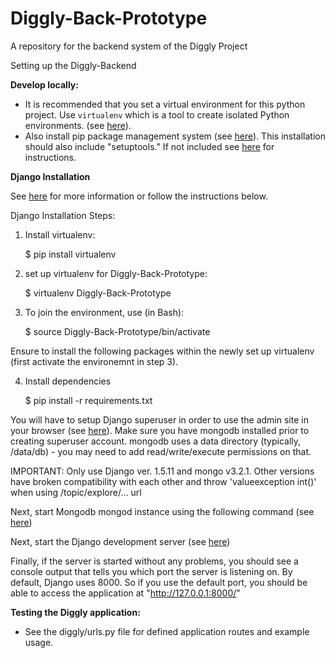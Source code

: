 # Diggly-Back-Prototype
A repository for the backend system of the Diggly Project

Setting up the Diggly-Backend

**Develop locally:**
  - It is recommended that you set a virtual environment for this python project. Use `virtualenv` which is a tool to create isolated Python environments. (see [here](https://pypi.python.org/pypi/virtualenv)).
  - Also install pip package management system (see [here](https://pip.pypa.io/en/stable/installing/)). This installation should also include "setuptools." If not included see [here](https://pip.pypa.io/en/stable/installing/#pip-included-with-python) for instructions.

**Django Installation**

See [here](http://django-mongodb-engine.readthedocs.org/en/latest/topics/setup.html#installation) for more information or follow the instructions below.

Django Installation Steps:
  1. Install virtualenv:
  
        $ pip install virtualenv
  
  2. set up virtualenv for Diggly-Back-Prototype:
  
        $ virtualenv Diggly-Back-Prototype
      
  3. To join the environment, use (in Bash):
  
        $ source Diggly-Back-Prototype/bin/activate
      
  Ensure to install the following packages within the newly set up virtualenv (first activate the environemnt in step 3).

  4. Install dependencies

        $ pip install -r requirements.txt
      

You will have to setup Django superuser in order to use the admin site in your browser (see [here](https://docs.djangoproject.com/en/1.9/intro/tutorial02/#introducing-the-django-admin)). Make sure you have mongodb installed prior to creating superuser account. mongodb uses a data directory (typically, /data/db) - you may need to add read/write/execute permissions on that.

IMPORTANT: Only use Django ver. 1.5.11 and mongo v3.2.1. Other versions have broken compatibility with each other and throw 'valueexception int()' when using /topic/explore/... url

Next, start Mongodb mongod instance using the following command (see [here](https://docs.mongodb.org/manual/tutorial/manage-mongodb-processes/#start-mongod-processes))
  
Next, start the Django development server (see [here](https://docs.djangoproject.com/en/1.9/intro/tutorial01/#the-development-server)) 

Finally, if the server is started without any problems, you should see a console output that tells you which port the server is listening on. By default, Django uses 8000. So if you use the default port, you should be able to access the application at "http://127.0.0.1:8000/"

**Testing the Diggly application:**
  - See the diggly/urls.py file for defined application routes and example usage.
